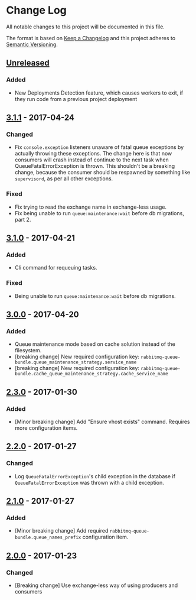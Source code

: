 # Change Log
All notable changes to this project will be documented in this file.

The format is based on [Keep a Changelog](http://keepachangelog.com/)
and this project adheres to [Semantic Versioning](http://semver.org/).

## [Unreleased]
### Added
- New Deployments Detection feature, which causes workers to exit, if they run code from a previous
  project deployment

## [3.1.1] - 2017-04-24
### Changed
- Fix `console.exception` listeners unaware of fatal queue exceptions by actually throwing these exceptions.
The change here is that now consumers will crash instead of continue to the next task
when QueueFatalErrorException is thrown. This shouldn't be a breaking change, because
the consumer should be respawned by something like `supervisord`, as per all other
exceptions.

### Fixed
- Fix trying to read the exchange name in exchange-less usage.
- Fix being unable to run `queue:maintenance:wait` before db migrations, part 2.

## [3.1.0] - 2017-04-21
### Added
- Cli command for requeuing tasks. 

### Fixed
- Being unable to run `queue:maintenance:wait` before db migrations.

## [3.0.0] - 2017-04-20
### Added
- Queue maintenance mode based on cache solution instead of the filesystem.
- [breaking change] New required configuration key: `rabbitmq-queue-bundle.queue_maintenance_strategy.service_name`
- [breaking change] New required configuration key: `rabbitmq-queue-bundle.cache_queue_maintenance_strategy.cache_service_name`

## [2.3.0] - 2017-01-30
### Added
- [Minor breaking change] Add "Ensure vhost exists" command. Requires more configuration items.

## [2.2.0] - 2017-01-27
### Changed
- Log `QueueFatalErrorException`'s child exception in the database if `QueueFatalErrorException` was thrown with a child exception.

## [2.1.0] - 2017-01-27
### Added
- [Minor breaking change] Add required `rabbitmq-queue-bundle.queue_names_prefix` configuration item.

## [2.0.0] - 2017-01-23
### Changed
- [Breaking change] Use exchange-less way of using producers and consumers

[Unreleased]: https://github.com/printedcom/rabbitmq-queue-bundle/compare/3.1.1...HEAD
[3.1.1]: https://github.com/printedcom/rabbitmq-queue-bundle/compare/3.1.0...3.1.1
[3.1.0]: https://github.com/printedcom/rabbitmq-queue-bundle/compare/3.0.0...3.1.0
[3.0.0]: https://github.com/printedcom/rabbitmq-queue-bundle/compare/2.3.0...3.0.0
[2.3.0]: https://github.com/printedcom/rabbitmq-queue-bundle/compare/2.2.0...2.3.0
[2.2.0]: https://github.com/printedcom/rabbitmq-queue-bundle/compare/2.1.0...2.2.0
[2.1.0]: https://github.com/printedcom/rabbitmq-queue-bundle/compare/2.0.0...2.1.0
[2.0.0]: https://github.com/printedcom/rabbitmq-queue-bundle/compare/1.0.0...2.0.0
